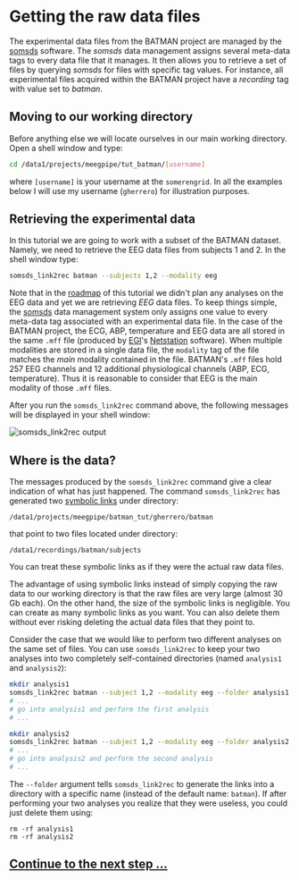 Getting the raw data files
===

The experimental data files from the BATMAN project are managed by the
[somsds][somsds] software. The _somsds_ data management assigns several
meta-data tags to every data file that it manages. It then allows you to
retrieve a set of files by querying _somsds_ for files with specific tag values.
For instance, all experimental files acquired within the BATMAN project have
a _recording_ tag with value set to _batman_.

## Moving to our working directory

Before anything else we will locate ourselves in our main working directory.
Open a shell window and type:

````bash
cd /data1/projects/meegpipe/tut_batman/[username]
````
where `[username]` is your username at the `somerengrid`. In all the examples
below I will use my username (`gherrero`) for illustration purposes.


## Retrieving the experimental data

In this tutorial we are going to work with a subset of the BATMAN dataset.
Namely, we need to retrieve the EEG data files from subjects 1 and 2. In the
shell window type:


````bash
somsds_link2rec batman --subjects 1,2 --modality eeg
````

Note that in the [roadmap][roadmap] of this tutorial we didn't plan any analyses
on the EEG data and yet we are retrieving _EEG_ data files. To keep things
simple, the [somsds][somsds] data management system only assigns one value to
every meta-data tag associated with an experimental data file. In the case of
the BATMAN project, the ECG, ABP, temperature and EEG data are all stored in the
same `.mff` file (produced by [EGI]'s [Netstation] software). When multiple
modalities are stored in a single data file, the `modality` tag of the file
matches the _main_ modality contained in the file. BATMAN's `.mff` files hold 257
EEG channels and 12 additional physiological channels (ABP, ECG, temperature).
Thus it is reasonable to consider that EEG is the main modality of those `.mff`
files.

[roadmap]: ./README.md
[egi]: http://www.egi.com/
[netstation]: http://www.egi.com/index.php?option=com_content&view=article&id=413


After you run the `somsds_link2rec` command above, the following messages will
be displayed in your shell window:

![somsds_link2rec output](./img/somsds_link2rec.png "Output produced by the
somsds_link2rec command")


## Where is the data?

The messages produced by the `somsds_link2rec` command give a clear indication
of what has just happened. The command `somsds_link2rec` has generated
two [symbolic links][symboliclink] under directory:

````
/data1/projects/meegpipe/batman_tut/gherrero/batman
````

that point to two files located under directory:

````
/data1/recordings/batman/subjects
````

You can treat these symbolic links as if they were the actual raw data files.

[symboliclink]: http://en.wikipedia.org/wiki/Symbolic_link

The advantage of using symbolic links instead of simply copying the raw data
to our working directory is that the raw files are very large (almost 30 Gb
each). On the other hand, the size of the symbolic links is negligible. You can
create as many symbolic links as you want. You can also delete them without ever
risking deleting the actual data files that they point to.

Consider the case that we would like to perform two different analyses on the
same set of files. You can use `somsds_link2rec` to keep your two analyses into
two completely self-contained directories (named `analysis1` and `analysis2`):

````bash
mkdir analysis1
somsds_link2rec batman --subject 1,2 --modality eeg --folder analysis1
# ...
# go into analysis1 and perform the first analysis
# ...

mkdir analysis2
somsds_link2rec batman --subject 1,2 --modality eeg --folder analysis2
# ...
# go into analysis2 and perform the second analysis
# ...
````

The `--folder` argument tells `somsds_link2rec` to generate the links into
a directory with a specific name (instead of the default name: `batman`). If
after performing your two analyses you realize that they were useless, you could
just delete them using:

````
rm -rf analysis1
rm -rf analysis2
````


[somsds]: http://www.germangh.com/somsds/


## [Continue to the next step ...][splitting]

[splitting]: ./splitting_raw_data.md
